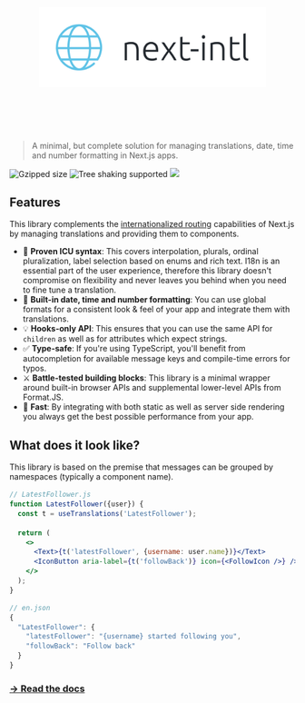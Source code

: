 <h1 align="center">
	<br>
	<br>
	<img width="400" src="media/logo.svg" alt="next-intl">
	<br>
	<br>
	<br>
</h1>

> A minimal, but complete solution for managing translations, date, time and number formatting in Next.js apps.

![Gzipped size](https://badgen.net/bundlephobia/minzip/next-intl) ![Tree shaking supported](https://badgen.net/bundlephobia/tree-shaking/next-intl) [<img src="https://img.shields.io/npm/dw/next-intl.svg" />](https://www.npmjs.com/package/next-intl)

## Features

This library complements the [internationalized routing](https://nextjs.org/docs/advanced-features/i18n-routing) capabilities of Next.js by managing translations and providing them to components.

- 🌟 **Proven ICU syntax**: This covers interpolation, plurals, ordinal pluralization, label selection based on enums and rich text. I18n is an essential part of the user experience, therefore this library doesn't compromise on flexibility and never leaves you behind when you need to fine tune a translation.
- 📅 **Built-in date, time and number formatting**: You can use global formats for a consistent look & feel of your app and integrate them with translations.
- 💡 **Hooks-only API**: This ensures that you can use the same API for `children` as well as for attributes which expect strings.
- ✅ **Type-safe**: If you're using TypeScript, you'll benefit from autocompletion for available message keys and compile-time errors for typos.
- ⚔️ **Battle-tested building blocks**: This library is a minimal wrapper around built-in browser APIs and supplemental lower-level APIs from Format.JS.
- 🚀 **Fast**: By integrating with both static as well as server side rendering you always get the best possible performance from your app.

## What does it look like?

This library is based on the premise that messages can be grouped by namespaces (typically a component name).

```jsx
// LatestFollower.js
function LatestFollower({user}) {
  const t = useTranslations('LatestFollower');

  return (
    <>
      <Text>{t('latestFollower', {username: user.name})}</Text>
      <IconButton aria-label={t('followBack')} icon={<FollowIcon />} />
    </>
  );
}
```

```js
// en.json
{
  "LatestFollower": {
    "latestFollower": "{username} started following you",
    "followBack": "Follow back"
  }
}
```

### [→ Read the docs](https://next-intl-docs.vercel.app/)
